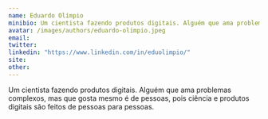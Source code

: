 ```yaml
---
name: Eduardo Olímpio
minibio: Um cientista fazendo produtos digitais. Alguém que ama problemas complexos, mas que gosta mesmo é de pessoas, pois ciência e produtos digitais são feitos de pessoas para pessoas.
avatar: /images/authors/eduardo-olimpio.jpeg
email:
twitter:
linkedin: "https://www.linkedin.com/in/eduolimpio/"
site:
other:
---
```


Um cientista fazendo produtos digitais. Alguém que ama problemas complexos, mas que gosta mesmo é de pessoas, pois ciência e produtos digitais são feitos de pessoas para pessoas.
